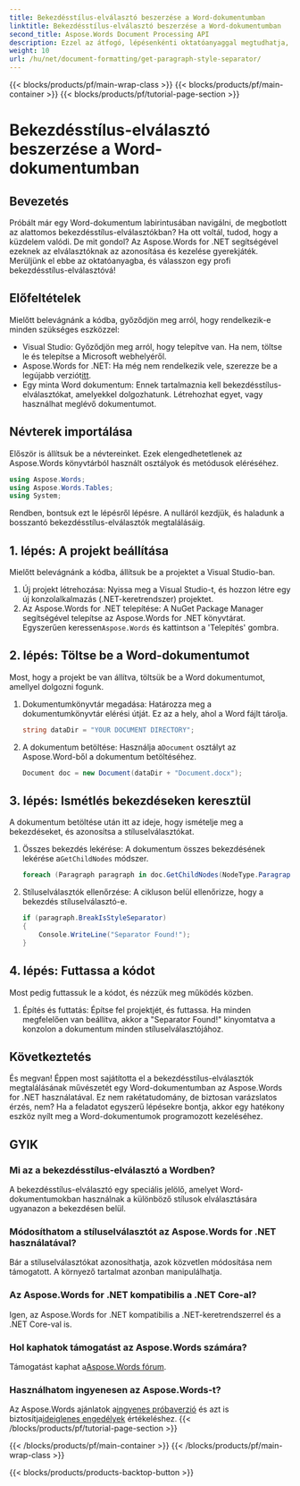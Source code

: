 ```yaml
---
title: Bekezdésstílus-elválasztó beszerzése a Word-dokumentumban
linktitle: Bekezdésstílus-elválasztó beszerzése a Word-dokumentumban
second_title: Aspose.Words Document Processing API
description: Ezzel az átfogó, lépésenkénti oktatóanyaggal megtudhatja, hogyan azonosíthatja és kezelheti a bekezdésstílus-elválasztókat a Word dokumentumokban az Aspose.Words for .NET segítségével.
weight: 10
url: /hu/net/document-formatting/get-paragraph-style-separator/
---
```


{{< blocks/products/pf/main-wrap-class >}}
{{< blocks/products/pf/main-container >}}
{{< blocks/products/pf/tutorial-page-section >}}

# Bekezdésstílus-elválasztó beszerzése a Word-dokumentumban


## Bevezetés

Próbált már egy Word-dokumentum labirintusában navigálni, de megbotlott az alattomos bekezdésstílus-elválasztókban? Ha ott voltál, tudod, hogy a küzdelem valódi. De mit gondol? Az Aspose.Words for .NET segítségével ezeknek az elválasztóknak az azonosítása és kezelése gyerekjáték. Merüljünk el ebbe az oktatóanyagba, és válasszon egy profi bekezdésstílus-elválasztóvá!

## Előfeltételek

Mielőtt belevágnánk a kódba, győződjön meg arról, hogy rendelkezik-e minden szükséges eszközzel:

- Visual Studio: Győződjön meg arról, hogy telepítve van. Ha nem, töltse le és telepítse a Microsoft webhelyéről.
- Aspose.Words for .NET: Ha még nem rendelkezik vele, szerezze be a legújabb verziót[itt](https://releases.aspose.com/words/net/).
- Egy minta Word dokumentum: Ennek tartalmaznia kell bekezdésstílus-elválasztókat, amelyekkel dolgozhatunk. Létrehozhat egyet, vagy használhat meglévő dokumentumot.

## Névterek importálása

Először is állítsuk be a névtereinket. Ezek elengedhetetlenek az Aspose.Words könyvtárból használt osztályok és metódusok eléréséhez.

```csharp
using Aspose.Words;
using Aspose.Words.Tables;
using System;
```

Rendben, bontsuk ezt le lépésről lépésre. A nulláról kezdjük, és haladunk a bosszantó bekezdésstílus-elválasztók megtalálásáig.

## 1. lépés: A projekt beállítása

Mielőtt belevágnánk a kódba, állítsuk be a projektet a Visual Studio-ban.

1. Új projekt létrehozása: Nyissa meg a Visual Studio-t, és hozzon létre egy új konzolalkalmazás (.NET-keretrendszer) projektet.
2.  Az Aspose.Words for .NET telepítése: A NuGet Package Manager segítségével telepítse az Aspose.Words for .NET könyvtárat. Egyszerűen keressen`Aspose.Words` és kattintson a 'Telepítés' gombra.

## 2. lépés: Töltse be a Word-dokumentumot

Most, hogy a projekt be van állítva, töltsük be a Word dokumentumot, amellyel dolgozni fogunk.

1. Dokumentumkönyvtár megadása: Határozza meg a dokumentumkönyvtár elérési útját. Ez az a hely, ahol a Word fájlt tárolja.

    ```csharp
    string dataDir = "YOUR DOCUMENT DIRECTORY";
    ```

2.  A dokumentum betöltése: Használja a`Document` osztályt az Aspose.Word-ből a dokumentum betöltéséhez.

    ```csharp
    Document doc = new Document(dataDir + "Document.docx");
    ```

## 3. lépés: Ismétlés bekezdéseken keresztül

A dokumentum betöltése után itt az ideje, hogy ismételje meg a bekezdéseket, és azonosítsa a stíluselválasztókat.

1.  Összes bekezdés lekérése: A dokumentum összes bekezdésének lekérése a`GetChildNodes` módszer.

    ```csharp
    foreach (Paragraph paragraph in doc.GetChildNodes(NodeType.Paragraph, true))
    ```

2. Stíluselválasztók ellenőrzése: A cikluson belül ellenőrizze, hogy a bekezdés stíluselválasztó-e.

    ```csharp
    if (paragraph.BreakIsStyleSeparator)
    {
        Console.WriteLine("Separator Found!");
    }
    ```

## 4. lépés: Futtassa a kódot

Most pedig futtassuk le a kódot, és nézzük meg működés közben.

1. Építés és futtatás: Építse fel projektjét, és futtassa. Ha minden megfelelően van beállítva, akkor a "Separator Found!" kinyomtatva a konzolon a dokumentum minden stíluselválasztójához.

## Következtetés

És megvan! Éppen most sajátította el a bekezdésstílus-elválasztók megtalálásának művészetét egy Word-dokumentumban az Aspose.Words for .NET használatával. Ez nem rakétatudomány, de biztosan varázslatos érzés, nem? Ha a feladatot egyszerű lépésekre bontja, akkor egy hatékony eszköz nyílt meg a Word-dokumentumok programozott kezeléséhez.

## GYIK

### Mi az a bekezdésstílus-elválasztó a Wordben?
A bekezdésstílus-elválasztó egy speciális jelölő, amelyet Word-dokumentumokban használnak a különböző stílusok elválasztására ugyanazon a bekezdésen belül.

### Módosíthatom a stíluselválasztót az Aspose.Words for .NET használatával?
Bár a stíluselválasztókat azonosíthatja, azok közvetlen módosítása nem támogatott. A környező tartalmat azonban manipulálhatja.

### Az Aspose.Words for .NET kompatibilis a .NET Core-al?
Igen, az Aspose.Words for .NET kompatibilis a .NET-keretrendszerrel és a .NET Core-val is.

### Hol kaphatok támogatást az Aspose.Words számára?
 Támogatást kaphat a[Aspose.Words fórum](https://forum.aspose.com/c/words/8).

### Használhatom ingyenesen az Aspose.Words-t?
 Az Aspose.Words ajánlatok a[ingyenes próbaverzió](https://releases.aspose.com/) és azt is biztosítja[ideiglenes engedélyek](https://purchase.aspose.com/temporary-license/) értékeléshez.
{{< /blocks/products/pf/tutorial-page-section >}}

{{< /blocks/products/pf/main-container >}}
{{< /blocks/products/pf/main-wrap-class >}}

{{< blocks/products/products-backtop-button >}}
